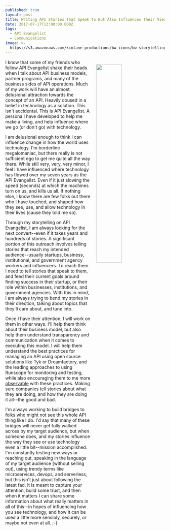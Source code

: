 ```yaml
---
published: true
layout: post
title: Writing API Stories That Speak To But Also Influences Their View Of Technology
date: 2017-07-17T13:00:00.000Z
tags:
  - API Evangelist
  - Communications
image: >-
  https://s3.amazonaws.com/kinlane-productions/bw-icons/bw-storytelling.png
---
```

<p><img src="https://s3.amazonaws.com/kinlane-productions/bw-icons/bw-storytelling.png" align="right" width="40%" style="padding: 15px;" /></p>
I know that some of my friends who follow API Evangelist shake their heads when I talk about API business models, partner programs, and many of the business sides of API operations. Much of my work will have an almost delusional attraction towards the concept of an API. Heavily doused in a belief in technology as a solution. This isn't accidental. This is API Evangelist. A persona I have developed to help me make a living, and help influence where we go (or don't go) with technology.

I am delusional enough to think I can influence change in how the world uses technology. I'm borderline megalomaniac, but there really is not sufficient ego to get me quite all the way there. While still very, very, very minor, I feel I have influenced where technology has flowed over my seven years as the API Evangelist. Even if it just slowing the speed (seconds) at which the machines turn on us, and kills us all. If nothing else, I know there are few folks out there who I have touched, and shaped how they see, use, and allow technology in their lives (cause they told me so).

Through my storytelling on API Evangelist, I am always looking for the next convert--even if it takes years and hundreds of stories. A significant portion of this outreach involves telling stories that reach my intended audience--usually startups, business, institutional, and government agency workers and influencers. To reach them I need to tell stories that speak to them, and feed their current goals around finding success in their startup, or their role within businesses, institutions, and government agencies. With this in mind, I am always trying to bend my stories in their direction, talking about topics that they'll care about, and tune into.

Once I have their attention, I will work on them in other ways. I'll help them think about their business model, but also help them understand transparency and communication when it comes to executing this model. I will help them understand the best practices for managing an API using open source solutions like Tyk or Dreamfactory, and the leading approaches to using Runscope for monitoring and testing, while also encouraging them to me more [observable](https://apievangelist.com/2016/10/25/thinking-about-an-api-observability-stack/) with these practices. Making sure companies tell stories about what they are doing, and how they are doing it all--the good and bad.

I'm always working to build bridges to folks who might not see this whole API thing like I do. I'd  say that many of these bridges will never get fully walked across by my target audience, but when someone does, and my stories influence the way they see or use technology even a little bit--mission accomplished. I'm constantly testing new ways or reaching out, speaking in the language of my target audience (without selling out), using trendy terms like microservices, devops, and serverless, but this isn't just about following the latest fad. It is meant to capture your attention, build some trust, and then when it matters I can share some information about what really matters in all of this--in hopes of influencing how you see technology, and how it can be used a little more sensibly, securely, or maybe not even at all. ;-)
